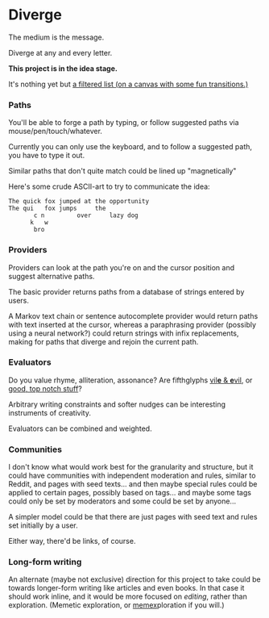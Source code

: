 
# Diverge

The medium is the message.

Diverge at any and every letter.

**This project is in the idea stage.**

It's nothing yet but [a filtered list (on a canvas with some fun transitions.)](https://1j01.github.io/diverge/)

<!--
type to choose a path (creating one if it doesn't exist)
could use italics/low opacity for text that doesn't exist yet
could use chromaticity for path disambiguation where paths join/diverge, or for authorship
there could actually be a useful tool somewhere in this idea space
perhaps in examining/making drafts, maybe not of books but of smaller amounts of text
-->

### Paths

<!--
Forge a path by typing
or browse only suggested paths
via mouse/pen/touch/whatever.
-->

You'll be able to
forge a path by typing,
or follow suggested paths
via mouse/pen/touch/whatever.

Currently you can only use the keyboard,
and to follow a suggested path,
you have to type it out.

<!--
You won't be able to forge an *arbitrary* path (character by character) without typing
because it won't give you the option of every character...
like Dasher does:
http://www.bltt.org/software/dasher/
-->

Similar paths that don't quite match could be lined up "magnetically"

Here's some crude ASCII-art to try to communicate the idea:

	The quick fox jumped at the opportunity
	The qui   fox jumps     the
	       c n         over     lazy dog
	      k   w
	       bro

<!--
There could be lines shown between
letters that are magnetically attracted
but are far apart due to the physics simulation.
-->

<!--
When the input is empty,
it could show possible paths,
or present a more pristine blank slate.
(The utter minimalism of a centered blinking cursor is appealing.)
Space could act as a toggle for this.
(You don't need to put spaces at the beginning of a path.)
(And if you really want to for some reason, you could copy and paste a space.)
If you're trying different letters to get the suggestions to pop up,
you might naturally try space
Enter could work too.
(You don't need to enter an empty path into the database.)
(And if you really want to for some reason, you can find a way.)
-->

### Providers

Providers can look at the path you're on and the cursor position and suggest alternative paths.

The basic provider returns paths from a database of strings entered by users.

A Markov text chain or sentence autocomplete provider would return paths with text inserted at the cursor,
whereas a paraphrasing provider (possibly using a neural network?) could return strings with infix replacements,
making for paths that diverge and rejoin the current path.

<!--
If a provider returns a path with changes not visible in the current viewport...
Well we definitely don't want to sneak in changes to the user's text without them knowing.
Users should also be able to select subsets of changes from a suggestion,
and providers should generally continue providing the other changes if one change is selected.
If they can't, this could be handled by the UI,
keeping a suggestion around as long as the user is heading towards it.
Actually yeah, that would be really good.
That way you could have a provider that returns the current text with the reverse added, for instance.
-->

### Evaluators

Do you value rhyme, alliteration, assonance?
Are fifthglyphs [vil<b>e</b> & <b>e</b>vil](https://www.reddit.com/r/AVoid5/),
or [good, top notch stuff](https://www.reddit.com/r/EmboldenTheE/)?
<!-- (Subverting demonstration of those phrases by reversing the demonstrations) -->

Arbitrary writing constraints and softer nudges
can be interesting instruments of creativity.

Evaluators can be combined and weighted.

### Communities

I don't know what would work best
for the granularity and structure,
but it could have communities
with independent moderation and rules,
similar to Reddit,
and pages with seed texts...
and then maybe special rules could be applied to certain pages,
possibly based on tags...
and maybe some tags could only be set by moderators and some could be set by anyone...

A simpler model could be that
there are just pages
with seed text and rules
set initially by a user.

Either way, there'd be links, of course.

<!--
The evaluators can be used to just weigh suggested paths,
or can they also be hard or soft rules on paths you can enter.
Soft rules as in guidelines, or where there's a non-zero tolerance level.
-->

<!--
Is seed text the way to go?
If discovery is based on the prefix of the seed text,
you might be discouraged from making a minor change........
or reinterpretation of something...........................
-->

<!--
When you hit enter it could add the current path to the database (associated with your user id),
and return to the initial state (i.e. empty or with seed text)
while transitioning that path to a list above,
which you could later remove or return to and branch from.
If you follow someone else's path, you could re-enter it,
and perhaps it would still just show up with their user identification,
but if deleted by them, it would persist under yours?
This might have a bad side effect if it were to encourage someone
to archive sensitive information accidentally pasted, or drunkenly divulged.
It could be a voting system
showing a count of how many users re-entered a path,
and it could even show a list of users that entered a path,
but it might be nicer without all that stuff.
I don't know.
Perhaps communities could toggle options:
whether "votes" (counts) are shown,
whether paths would be implicitly persisted by other users' re-entering.
Also, if paths are de-duped but weighted based on dupes,
and the database returned dupes,
it would naturally act as a basic voting system.
A crude one, in some situations.
If re-enterings are to work like votes,
you'd want to treat them as such
especially if you were to do something like /r/WritingPrompts.
Reddit has a contest mode.
You'd want things to be sorted at random initially.
Votes could have a probability function over time of whether they count,
that settles on always counting after some period of time.
-->

### Long-form writing

An alternate (maybe not exclusive) direction for this project to take
could be towards longer-form writing like articles and even books.
In that case it should work inline,
and it would be more focused on *editing*,
rather than exploration.
(Memetic exploration,
or [memex](https://en.wikipedia.org/wiki/Memex)ploration if you will.)

<!-- Sorta related, a different textploration idea: https://andymakes.itch.io/intimate-codex -->
